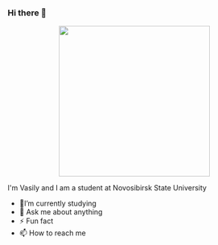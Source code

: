 ### Hi there 👋
<div id="header" align="center">
  <img src="https://media.giphy.com/media/ToMjGpyHdJiioVfdtK0/giphy.gif" width="300"/>
</div>

I'm Vasily and I am a student at Novosibirsk State University


- 🌱I’m currently studying
- 💬 Ask me about anything
- ⚡ Fun fact
- 📫 How to reach me


